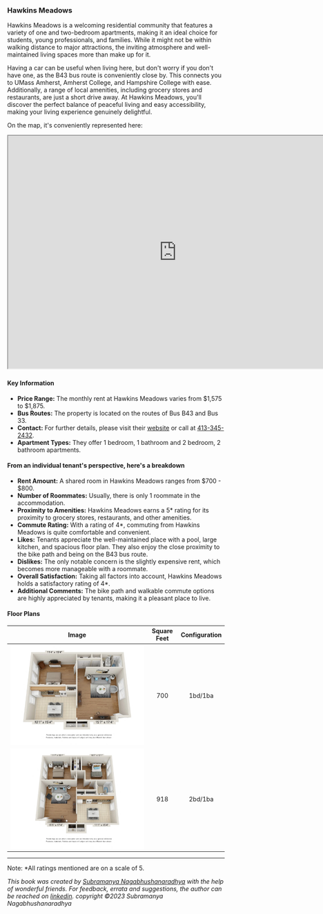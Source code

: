 ### Hawkins Meadows
Hawkins Meadows is a welcoming residential community that features a variety of one and two-bedroom apartments, making it an ideal choice for students, young professionals, and families. While it might not be within walking distance to major attractions, the inviting atmosphere and well-maintained living spaces more than make up for it.

Having a car can be useful when living here, but don't worry if you don't have one, as the B43 bus route is conveniently close by. This connects you to UMass Amherst, Amherst College, and Hampshire College with ease. Additionally, a range of local amenities, including grocery stores and restaurants, are just a short drive away. At Hawkins Meadows, you'll discover the perfect balance of peaceful living and easy accessibility, making your living experience genuinely delightful.

On the map, it's conveniently represented here:
<iframe src="https://www.google.com/maps/d/embed?mid=1ddaboeofMQ9-BKkwyxwXMSxilOcPri0&ehbc=2E312F" width="780" height="540"></iframe>

#### Key Information
- **Price Range:** The monthly rent at Hawkins Meadows varies from $1,575 to $1,875.
- **Bus Routes:** The property is located on the routes of Bus B43 and Bus 33.
- **Contact:** For further details, please visit their [website](https://www.hawkinsmeadow.com) or call at [413-345-2432](tel:413-345-2432).
- **Apartment Types:** They offer 1 bedroom, 1 bathroom and 2 bedroom, 2 bathroom apartments.

#### From an individual tenant's perspective, here's a breakdown
- **Rent Amount:** A shared room in Hawkins Meadows ranges from $700 - $800.
- **Number of Roommates:** Usually, there is only 1 roommate in the accommodation.
- **Proximity to Amenities:** Hawkins Meadows earns a 5* rating for its proximity to grocery stores, restaurants, and other amenities.
- **Commute Rating:** With a rating of 4*, commuting from Hawkins Meadows is quite comfortable and convenient.
- **Likes:** Tenants appreciate the well-maintained place with a pool, large kitchen, and spacious floor plan. They also enjoy the close proximity to the bike path and being on the B43 bus route.
- **Dislikes:** The only notable concern is the slightly expensive rent, which becomes more manageable with a roommate.
- **Overall Satisfaction:** Taking all factors into account, Hawkins Meadows holds a satisfactory rating of 4*.
- **Additional Comments:** The bike path and walkable commute options are highly appreciated by tenants, making it a pleasant place to live.

#### Floor Plans
| Image | Square Feet | Configuration |
| :---: | :---: | :---: |
| ![Floor Plan 1](/assets/hawkins_meadows_floorplan_1.webp) | 700 | 1bd/1ba |
| ![Floor Plan 2](/assets/hawkins_meadows_floorplan_2.webp) | 918 | 2bd/1ba |

---
Note: 
*All ratings mentioned are on a scale of 5.

*This book was created by [Subramanya Nagabhushanaradhya](https://subramanya.ai) with the help of wonderful friends. For feedback, errata and suggestions, the author can be reached on [linkedin](https://www.linkedin.com/in/nsubramanya). copyright ©2023 Subramanya Nagabhushanaradhya*
